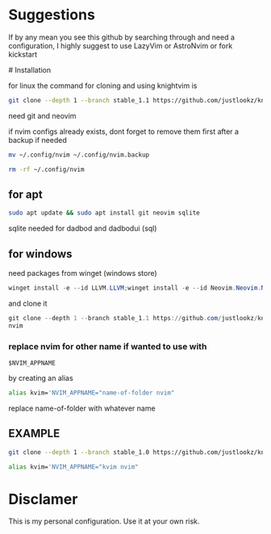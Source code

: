 # Suggestions

If by any mean you see this github by searching through and need a configuration, I highly suggest to use LazyVim or AstroNvim or fork kickstart
<div color=blue align="center"></div>
# Installation 
</div>

for linux the command for cloning and using knightvim is 

```bash
git clone --depth 1 --branch stable_1.1 https://github.com/justlookz/knightvim ~/.config/nvim
```

need git and neovim

if nvim configs already exists, dont forget to remove them first after a backup if needed

```bash
mv ~/.config/nvim ~/.config/nvim.backup
```

```bash
rm -rf ~/.config/nvim
```

## for apt 

```bash
sudo apt update && sudo apt install git neovim sqlite
```
sqlite needed for dadbod and dadbodui \(sql\)

## for windows 

need packages from winget (windows store)
```powershell
winget install -e --id LLVM.LLVM;winget install -e --id Neovim.Neovim.Nightly;winget install -e --id Git.Git
```

and clone it

```powershell
git clone --depth 1 --branch stable_1.1 https://github.com/justlookz/knightvim $env:LOCALAPPDATA\nvim
nvim

```

### replace nvim for other name if wanted to use with
```text
$NVIM_APPNAME
```
by creating an alias

```bash
alias kvim='NVIM_APPNAME="name-of-folder nvim"
```

replace name-of-folder with whatever name

## EXAMPLE

```bash
git clone --depth 1 --branch stable_1.0 https://github.com/justlookz/knightvim ~/.config/kvim
```

```bash
alias kvim='NVIM_APPNAME="kvim nvim"
```

# Disclamer
This is my personal configuration. 
Use it at your own risk. 
